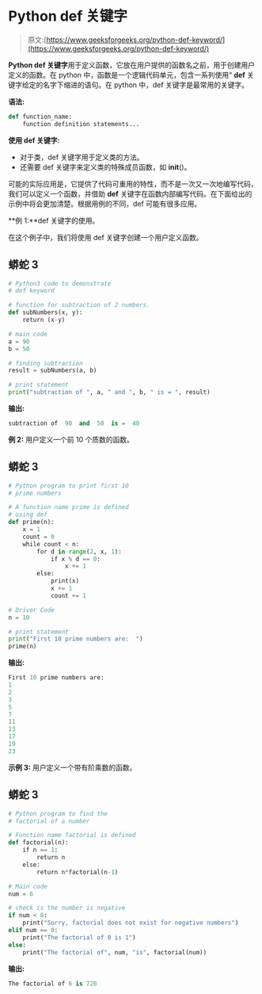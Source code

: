 # Python def 关键字

> 原文:[https://www.geeksforgeeks.org/python-def-keyword/](https://www.geeksforgeeks.org/python-def-keyword/)

**Python def 关键字**用于定义函数，它放在用户提供的函数名之前，用于创建用户定义的函数。在 python 中，函数是一个逻辑代码单元，包含一系列使用“ **def** 关键字给定的名字下缩进的语句。在 python 中，def 关键字是最常用的关键字。

**语法:**

```py
def function_name: 
    function definition statements...
```

**使用 def 关键字:**

*   对于类，def 关键字用于定义类的方法。
*   还需要 def 关键字来定义类的特殊成员函数，如 __init__()。

可能的实际应用是，它提供了代码可重用的特性，而不是一次又一次地编写代码，我们可以定义一个函数，并借助 **def** 关键字在函数内部编写代码。在下面给出的示例中将会更加清楚。根据用例的不同，def 可能有很多应用。

**例 1:**def 关键字的使用。

在这个例子中，我们将使用 def 关键字创建一个用户定义函数。

## 蟒蛇 3

```py
# Python3 code to demonstrate
# def keyword

# function for subtraction of 2 numbers.
def subNumbers(x, y):
    return (x-y)

# main code
a = 90
b = 50

# finding subtraction
result = subNumbers(a, b)

# print statement
print("subtraction of ", a, " and ", b, " is = ", result)
```

**输出:**

```py
subtraction of  90  and  50  is =  40
```

**例 2:** 用户定义一个前 10 个质数的函数。

## 蟒蛇 3

```py
# Python program to print first 10
# prime numbers

# A function name prime is defined
# using def
def prime(n):
    x = 1
    count = 0
    while count < n:
        for d in range(2, x, 1):
            if x % d == 0:
                x += 1
        else:
            print(x)
            x += 1
            count += 1

# Driver Code
n = 10

# print statement
print("First 10 prime numbers are:  ")
prime(n)
```

**输出:**

```py
First 10 prime numbers are:  
1
2
3
5
7
11
13
17
19
23
```

**示例 3:** 用户定义一个带有阶乘数的函数。

## 蟒蛇 3

```py
# Python program to find the
# factorial of a number

# Function name factorial is defined
def factorial(n):
    if n == 1:
        return n
    else:
        return n*factorial(n-1)

# Main code
num = 6

# check is the number is negative
if num < 0:
    print("Sorry, factorial does not exist for negative numbers")
elif num == 0:
    print("The factorial of 0 is 1")
else:
    print("The factorial of", num, "is", factorial(num))
```

**输出:**

```py
The factorial of 6 is 720
```